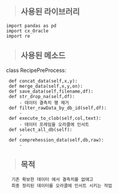 
 >## 사용된 라이브러리
    import pandas as pd  
    import cx_Oracle  
    import re  

  >## 사용된 메소드

   class RecipePreProcess: 
    
     def concat_data(self,x,y):       
     def merge_data(self,x,y,on): 
     def save_data(self,filename,df):    
     def str_drop_na(self,df):      
	     - 데이터 결측치 행 제거   
     def filter_rawData_by_db_id(self,df): 
	     -
     def execute_to_clob(self,col,text):  
	     - 데이터 프레임을 오라클에 인서트 
     def select_all_db(self):  
	     -
     def comprehession_data(self,db,raw):  
	     -
     
       
  >## 목적
	  기존 확보한 데이터 에서 결측치를 없애고
	  최종 정리된 데이터를 오라클에 인서트 시키는 작업